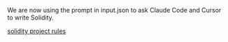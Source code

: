 We are now using the prompt in input.json to ask Claude Code and Cursor to write Solidity.

[solidity project rules](../.cursor/rules/.cursorrules)
